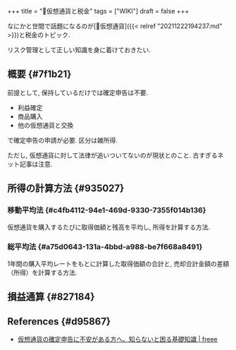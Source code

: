 +++
title = "📝仮想通貨と税金"
tags = ["WIKI"]
draft = false
+++

なにかと世間で話題になるのが[📝仮想通貨]({{< relref "20211222194237.md" >}})と税金のトピック.

リスク管理として正しい知識を身に着けておきたい.


## 概要 {#7f1b21}

前提として, 保持しているだけでは確定申告は不要.

-   利益確定
-   商品購入
-   他の仮想通貨と交換

で確定申告の申請が必要. 区分は雑所得.

ただし, 仮想通貨に対して法律が追いついてないのが現状とのこと. 古すぎるネット記事は注意.


## 所得の計算方法 {#935027}


### 移動平均法 {#c4fb4112-94e1-469d-9330-7355f014b136}

仮想通貨を購入するたびに取得価額と残高を平均し, 所得を計算する方法.


### 総平均法 {#a75d0643-131a-4bbd-a988-be7f668a8491}

1年間の購入平均レートをもとに計算した取得価額の合計と, 売却合計金額の差額（所得）を計算する方法.


## 損益通算 {#827184}


## References {#d95867}

-   [仮想通貨の確定申告に不安がある方へ。知らないと困る基礎知識 | freee](https://www.freee.co.jp/kb/kb-kakuteishinkoku/virtual_currency_anxiety/)
